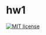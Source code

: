# hw1

[![MIT license](https://img.shields.io/badge/license-MIT-blue.svg)](https://github.com/doreshnikov/fp-homework/blob/master/hw1/LICENSE)
